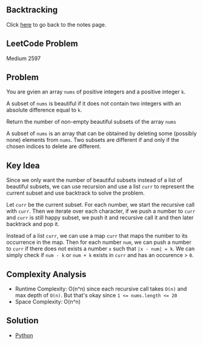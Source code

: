 ## Backtracking
Click [here](../notes.md) to go back to the notes page.

## LeetCode Problem
Medium 2597

## Problem
You are gvien an array `nums` of positive integers and a positive integer `k`.

A subset of `nums` is beautiful if it does not contain two integers with an absolute difference equal to `k`.

Return the number of non-empty beautiful subsets of the array `nums`

A subset of `nums` is an array that can be obtained by deleting some (possibly none) elements from `nums`. Two subsets are different if and only if the chosen indices to delete are different.

## Key Idea
Since we only want the number of beautiful subsets instead of a list of beautiful subsets, we can use recursion and use a list `curr` to represent the current subset and use backtrack to solve the problem.

Let `curr` be the current subset. For each number, we start the recursive call with `curr`. Then we iterate over each character, if we push a number to `curr` and `curr` is still happy subset, we push it and recursive call it and then later backtrack and pop it.

Instead of a list `curr`, we can use a map `curr` that maps the number to its occurrence in the map. Then for each number `num`, we can push a number to `curr` if there does not exists a number `x` such that `|x - num| = k`. We can simply check if `num - k` or `num + k` exists in `curr` and has an occurence > `0`.

## Complexity Analysis
- Runtime Complexity: O(n^n) since each recursive call takes `O(n)` and max depth of `O(n)`. But that's okay since `1 <= nums.length <= 20`
- Space Complexity: O(n^n)

## Solution
- [Python](./solution.py)